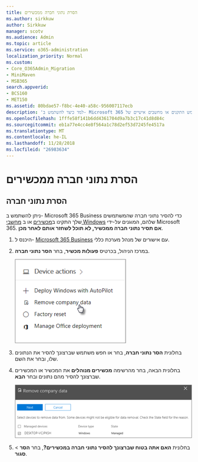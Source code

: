 ```yaml
---
title: הסרת נתוני חברה ממכשירים
ms.author: sirkkuw
author: Sirkkuw
manager: scotv
ms.audience: Admin
ms.topic: article
ms.service: o365-administration
localization_priority: Normal
ms.custom:
- Core_O365Admin_Migration
- MiniMaven
- MSB365
search.appverid:
- BCS160
- MET150
ms.assetid: 80bdae57-f8bc-4e40-a58c-956007117ecb
description: 'למד כיצד להשתמש ב- Microsoft 365 עסקיים כדי להסיר נתוני החברה משתמש התקנים או מחשבים אישיים של Windows. '
ms.openlocfilehash: 1fffe58f141b6dd4361704d9a7b3c17c41d8d84c
ms.sourcegitcommit: eb1a77e4cc4e8f564a1c78d2ef53d7245fe4517a
ms.translationtype: MT
ms.contentlocale: he-IL
ms.lasthandoff: 11/28/2018
ms.locfileid: "26983634"
---
```

# <a name="remove-company-data-from-devices"></a>הסרת נתוני חברה ממכשירים

## <a name="remove-company-data"></a>הסרת נתוני חברה

ניתן להשתמש ב- Microsoft 365 Business כדי להסיר נתוני חברה שהמשתמשים שלך התקינו ב[מכשירים](app-protection-settings-for-android-and-ios.md) או ב [מחשבי Windows](protection-settings-for-windows-10-devices.md) שלהם, המוגנים על-ידי Microsoft 365. **אם תסיר נתוני חברה ממכשיר, לא תוכל לשחזר אותם לאחר מכן**. 
  
1. היכנס ל- [Microsoft 365 Business](https://portal.office.com) עם אישורים של מנהל מערכת כללי. 
    
2. במרכז הניהול, בכרטיס **פעולות מכשיר**, בחר **הסר נתוני חברה**.
    
    ![On the Devices card, choose Remove company data](media/b6fcf74b-0d7d-4e1a-894f-40f9d4a215b8.png)
  
3. בחלונית **הסר נתוני חברה**, בחר או חפש משתמש שברצונך להסיר את הנתונים שלו, ובחר את השם. 
    
4. בחלונית הבאה, בחר מהרשימה **מכשירים מנוהלים** את המכשיר או המכשירים שברצונך להסיר מהם נתונים ובחר **הבא**. 
    
    ![On the remove comapany data pane, select the device from which you want to remove the data.](media/f3725ff9-ebdb-4c13-9523-b2df362640cf.png)
  
5. בחלונית **האם אתה בטוח שברצונך להסיר נתוני חברה במכשירים?**, בחר **הסר** \> **סגור**.
    


